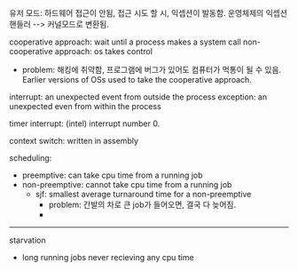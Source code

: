 유저 모드: 하드웨어 접근이 안됨, 접근 시도 할 시, 익셉션이 발동함. 운영체제의 익셉션 핸들러 --> 커널모드로 변환됨.

cooperative approach: wait until a process makes a system call
non-cooperative approach: os takes control
- problem: 해킹에 취약함, 프로그램에 버그가 있어도 컴퓨터가 먹통이 될 수 있음.
Earlier versions of OSs used to take the cooperative approach.

interrupt: an unexpected event from outside the process
exception: an unexpected even from within the process

timer interrupt: (intel) interrupt number 0.


context switch: written in assembly

scheduling:
- preemptive: can take cpu time from a running job
- non-preemptive: cannot take cpu time from a running job
  - sjf: smallest average turnaround time for a non-preemptive
    - problem: 간발의 차로 큰 job가 들어오면, 결국 다 늦어짐.
    - 

---
starvation
- long running jobs never recieving any cpu time
